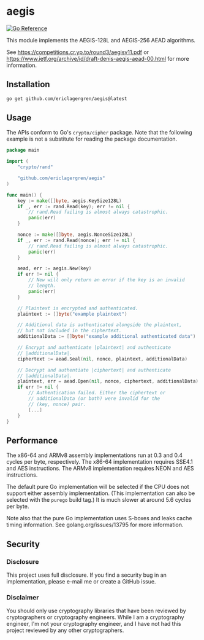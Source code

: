 # aegis

[![Go Reference](https://pkg.go.dev/badge/github.com/ericlagergren/aegis.svg)](https://pkg.go.dev/github.com/ericlagergren/aegis)

This module implements the AEGIS-128L and AEGIS-256 AEAD
algorithms.

See https://competitions.cr.yp.to/round3/aegisv11.pdf or 
https://www.ietf.org/archive/id/draft-denis-aegis-aead-00.html
for more information.

## Installation

```bash
go get github.com/ericlagergren/aegis@latest
```

## Usage

The APIs conform to Go's `crypto/cipher` package. Note that the
following example is not a substitute for reading the package
documentation.

```go
package main

import (
	"crypto/rand"

	"github.com/ericlagergren/aegis"
)

func main() {
	key := make([]byte, aegis.KeySize128L)
	if _, err := rand.Read(key); err != nil {
		// rand.Read failing is almost always catastrophic.
		panic(err)
	}

	nonce := make([]byte, aegis.NonceSize128L)
	if _, err := rand.Read(nonce); err != nil {
		// rand.Read failing is almost always catastrophic.
		panic(err)
	}

	aead, err := aegis.New(key)
	if err != nil {
		// New will only return an error if the key is an invalid
		// length.
		panic(err)
	}

	// Plaintext is encrypted and authenticated.
	plaintext := []byte("example plaintext")

	// Additional data is authenticated alongside the plaintext,
	// but not included in the ciphertext.
	additionalData := []byte("example additional authenticated data")

	// Encrypt and authenticate |plaintext| and authenticate
	// |additionalData|.
	ciphertext := aead.Seal(nil, nonce, plaintext, additionalData)

	// Decrypt and authentiate |ciphertext| and authenticate
	// |additionalData|.
	plaintext, err = aead.Open(nil, nonce, ciphertext, additionalData)
	if err != nil {
		// Authentication failed. Either the ciphertext or
		// additionalData (or both) were invalid for the 
		// (key, nonce) pair.
		[...]
	}
}
```

## Performance

The x86-64 and ARMv8 assembly implementations run at 0.3 and 0.4
cycles per byte, respectively. The x86-64 implementation requires
SSE4.1 and AES instructions. The ARMv8 implementation requires
NEON and AES instructions.

The default pure Go implementation will be selected if the CPU
does not support either assembly implementation. (This 
implementation can also be selected with the `purego` build tag.) 
It is much slower at around 5.6 cycles per byte.

Note also that the pure Go implementation uses S-boxes and leaks
cache timing information. See golang.org/issues/13795 for more
information.

## Security

### Disclosure

This project uses full disclosure. If you find a security bug in
an implementation, please e-mail me or create a GitHub issue.

### Disclaimer

You should only use cryptography libraries that have been
reviewed by cryptographers or cryptography engineers. While I am
a cryptography engineer, I'm not your cryptography engineer, and
I have not had this project reviewed by any other cryptographers.
